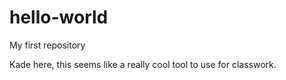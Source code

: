 # hello-world
My first repository

Kade here, this seems like a really cool tool to use for classwork.
